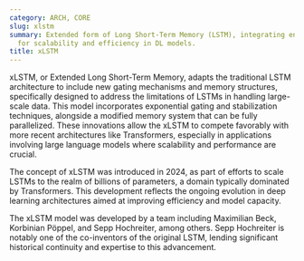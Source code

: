 ```yaml
---
category: ARCH, CORE
slug: xlstm
summary: Extended form of Long Short-Term Memory (LSTM), integrating enhancements
  for scalability and efficiency in DL models.
title: xLSTM
---
```


xLSTM, or Extended Long Short-Term Memory, adapts the traditional LSTM architecture to include new gating mechanisms and memory structures, specifically designed to address the limitations of LSTMs in handling large-scale data. This model incorporates exponential gating and stabilization techniques, alongside a modified memory system that can be fully parallelized. These innovations allow the xLSTM to compete favorably with more recent architectures like Transformers, especially in applications involving large language models where scalability and performance are crucial.

The concept of xLSTM was introduced in 2024, as part of efforts to scale LSTMs to the realm of billions of parameters, a domain typically dominated by Transformers. This development reflects the ongoing evolution in deep learning architectures aimed at improving efficiency and model capacity.

The xLSTM model was developed by a team including Maximilian Beck, Korbinian Pöppel, and Sepp Hochreiter, among others. Sepp Hochreiter is notably one of the co-inventors of the original LSTM, lending significant historical continuity and expertise to this advancement.
